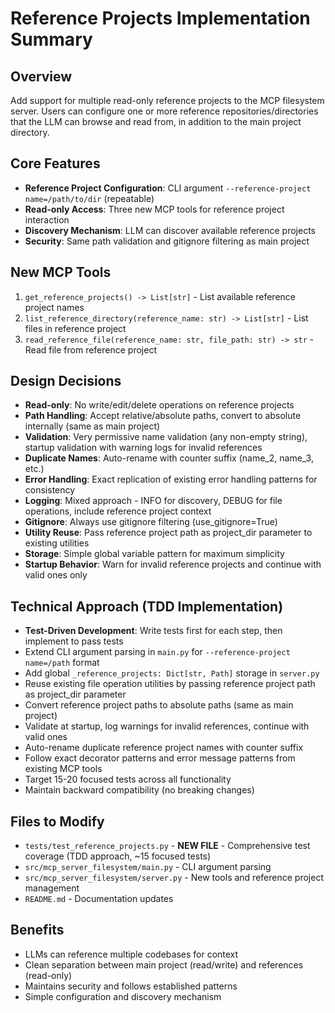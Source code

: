 # Reference Projects Implementation Summary

## Overview
Add support for multiple read-only reference projects to the MCP filesystem server. Users can configure one or more reference repositories/directories that the LLM can browse and read from, in addition to the main project directory.

## Core Features
- **Reference Project Configuration**: CLI argument `--reference-project name=/path/to/dir` (repeatable)
- **Read-only Access**: Three new MCP tools for reference project interaction
- **Discovery Mechanism**: LLM can discover available reference projects
- **Security**: Same path validation and gitignore filtering as main project

## New MCP Tools
1. `get_reference_projects() -> List[str]` - List available reference project names
2. `list_reference_directory(reference_name: str) -> List[str]` - List files in reference project
3. `read_reference_file(reference_name: str, file_path: str) -> str` - Read file from reference project

## Design Decisions
- **Read-only**: No write/edit/delete operations on reference projects
- **Path Handling**: Accept relative/absolute paths, convert to absolute internally (same as main project)
- **Validation**: Very permissive name validation (any non-empty string), startup validation with warning logs for invalid references
- **Duplicate Names**: Auto-rename with counter suffix (name_2, name_3, etc.)
- **Error Handling**: Exact replication of existing error handling patterns for consistency
- **Logging**: Mixed approach - INFO for discovery, DEBUG for file operations, include reference project context
- **Gitignore**: Always use gitignore filtering (use_gitignore=True)
- **Utility Reuse**: Pass reference project path as project_dir parameter to existing utilities
- **Storage**: Simple global variable pattern for maximum simplicity
- **Startup Behavior**: Warn for invalid reference projects and continue with valid ones only

## Technical Approach (TDD Implementation)
- **Test-Driven Development**: Write tests first for each step, then implement to pass tests
- Extend CLI argument parsing in `main.py` for `--reference-project name=/path` format
- Add global `_reference_projects: Dict[str, Path]` storage in `server.py`
- Reuse existing file operation utilities by passing reference project path as project_dir parameter
- Convert reference project paths to absolute paths (same as main project)
- Validate at startup, log warnings for invalid references, continue with valid ones
- Auto-rename duplicate reference project names with counter suffix
- Follow exact decorator patterns and error message patterns from existing MCP tools
- Target 15-20 focused tests across all functionality
- Maintain backward compatibility (no breaking changes)

## Files to Modify
- `tests/test_reference_projects.py` - **NEW FILE** - Comprehensive test coverage (TDD approach, ~15 focused tests)
- `src/mcp_server_filesystem/main.py` - CLI argument parsing
- `src/mcp_server_filesystem/server.py` - New tools and reference project management
- `README.md` - Documentation updates

## Benefits
- LLMs can reference multiple codebases for context
- Clean separation between main project (read/write) and references (read-only)
- Maintains security and follows established patterns
- Simple configuration and discovery mechanism
